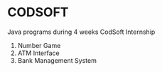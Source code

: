 # CODSOFT
Java programs during 4 weeks CodSoft Internship 
<br>
1. Number Game<br>
2. ATM Interface <br>
3. Bank Management System
